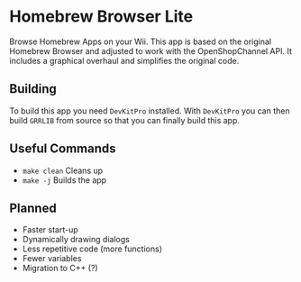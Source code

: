 # Homebrew Browser Lite

Browse Homebrew Apps on your Wii.
This app is based on the original Homebrew Browser and adjusted to work with the OpenShopChannel API.
It includes a graphical overhaul and simplifies the original code.

## Building

To build this app you need `DevKitPro` installed.
With `DevKitPro` you can then build `GRRLIB` from source so that you can finally build this app.

## Useful Commands
- `make clean` Cleans up
- `make -j` Builds the app

## Planned
- Faster start-up
- Dynamically drawing dialogs
- Less repetitive code (more functions)
- Fewer variables
- Migration to C++ (?)
